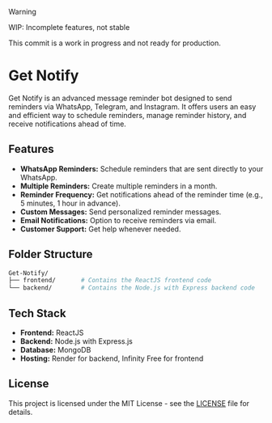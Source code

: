 > [!WARNING]  
> WIP: Incomplete features, not stable
>
> This commit is a work in progress and not ready for production.

# Get Notify

Get Notify is an advanced message reminder bot designed to send reminders via WhatsApp, Telegram, and Instagram. It offers users an easy and efficient way to schedule reminders, manage reminder history, and receive notifications ahead of time.

## Features

- **WhatsApp Reminders:** Schedule reminders that are sent directly to your WhatsApp.
- **Multiple Reminders:** Create multiple reminders in a month.
- **Reminder Frequency:** Get notifications ahead of the reminder time (e.g., 5 minutes, 1 hour in advance).
- **Custom Messages:** Send personalized reminder messages.
- **Email Notifications:** Option to receive reminders via email.
- **Customer Support:** Get help whenever needed.

## Folder Structure

```bash
Get-Notify/
├── frontend/       # Contains the ReactJS frontend code
└── backend/        # Contains the Node.js with Express backend code
```

## Tech Stack

- **Frontend:** ReactJS
- **Backend:** Node.js with Express.js
- **Database:** MongoDB
- **Hosting:** Render for backend, Infinity Free for frontend

## License

This project is licensed under the MIT License - see the [LICENSE](LICENSE) file for details.
